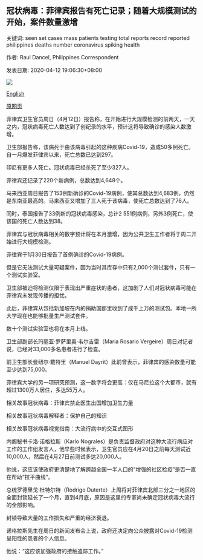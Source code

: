 ## 冠状病毒：菲律宾报告有死亡记录；随着大规模测试的开始，案件数量激增

关键词: seen set cases mass patients testing total reports record reported philippines deaths number coronavirus spiking health

作者: Raul Dancel, Philippines Correspondent

发表日期: 2020-04-12 19:06:30+08:00

![](https://www.straitstimes.com/sites/default/files/styles/x_large/public/articles/2020/04/12/yq-philpcov2-12042020.jpg?itok=XmkH2uZO)

[English](Coronavirus%3A%20Philippines%20reports%20record%20deaths%3B%20cases%20seen%20spiking%20as%20mass%20testing%20set%20to%20begin.md)

[原网页](https://www.straitstimes.com/asia/se-asia/coronavirus-philippines-reports-record-deaths-cases-seen-spiking-as-mass-testing-set-to)

菲律宾卫生官员周日（4月12日）报告称，在开始进行大规模检测的前两天，一天之内，冠状病毒死亡人数达到了创纪录的水平，预计这将导致确诊的感染人数激增。

卫生部报告称，该病死于由该病毒引起的这种疾病Covid-19，造成50多例死亡。自一月爆发菲律宾以来，死亡总数已达到297。

印尼有更多人死亡。冠状病毒已经杀死了至少327人。

菲律宾还记录了220个新病例，总数达到4,648个。

马来西亚周日报告了153例新确诊的Covid-19病例，使其总数达到4,683例，仍然是东南亚最高的。马来西亚又增加了三人死于该病毒，使死亡总数达到了76人。

同时，泰国报告了33例新的冠状病毒感染，总计2 551例病例，另外3例死亡，使该国的死亡人数达到38。

菲律宾与冠状病毒相关的数字预计将在本月激增，因为公共卫生工作者将于周二开始进行大规模检测。

菲律宾于1月30日报告了首例确诊的Covid-19病例。

但是它无法测试大量可疑案件，因为当时其库存中只有2,000个测试套件，只有一个测试实验室。

卫生部被迫将检测仅限于表现出严重症状的患者，这加剧了人们对冠状病毒可能在菲律宾未发现传播的担忧。

此后，菲律宾从包括新加坡在内的捐助国那里收到了成千上万的测试包。本地一所大学现在也能够批量生产测试套件。

数十个测试实验室也将在本月上线。

卫生部副部长玛丽亚·罗萨里奥·韦尔吉雷（Maria Rosario Vergeire）周日对记者说，已经对33,000多名患者进行了检查。

前卫生部长曼纽尔·戴特里（Manuel Dayrit）此前曾表示，菲律宾的感染数量可能至少达到75,000。

菲律宾大学的另一项研究预测，这一数字将会更高：仅在马尼拉这个大都市，就有超过1300万人居住，多达55万人。

相关故事冠状病毒：菲律宾禁止医生出国增加卫生力量

相关故事冠状病毒解释者：保护自己的知识

相关故事冠状病毒视觉指南：大流行病中的交互式图形

内阁秘书卡洛·诺格拉斯（Karlo Nograles）是负责监督政府对这种大流行病应对工作的工作组发言人，他早些时候表示，卫生官员应在4月20日之前每天测试近10,000人，然后在4月27日前测试多达20,000人。

他说，这应该使政府更清楚地了解跨越全国一半人口的“增强的社区检疫”是否一直在帮助“拉平曲线”。

总统罗德里戈·杜特尔特（Rodrigo Duterte）上周将对菲律宾北部三分之一地区的全面封锁延长了一个月，直到4月底，原因是这里的专家尚未确定冠状病毒大流行的全部影响。

封锁导致大量的工作损失和严重的经济衰退。

诺格拉斯先生在周日的新闻发布会上说，政府还决定向公众披露对Covid-19检测呈阳性的患者的个人信息。

他说：“这应该加强政府的接触追踪工作。”